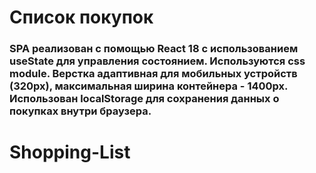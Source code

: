 # Список покупок

### SPA реализован с помощью React 18 с использованием useState для управления состоянием. Используются css module. Верстка адаптивная для мобильных устройств (320px), максимальная ширина контейнера - 1400px. Использован localStorage для сохранения данных о покупках внутри браузера.
# Shopping-List
